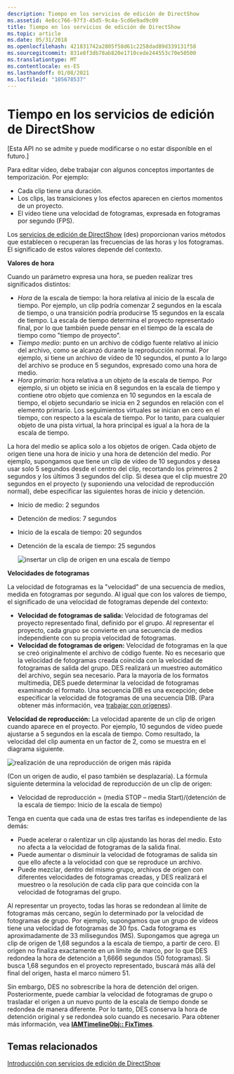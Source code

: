 ```yaml
---
description: Tiempo en los servicios de edición de DirectShow
ms.assetid: 4e8cc766-97f3-45d5-9c4a-5cd6e9ad9c09
title: Tiempo en los servicios de edición de DirectShow
ms.topic: article
ms.date: 05/31/2018
ms.openlocfilehash: 421831742a2805f58d61c2258dad89d339131f58
ms.sourcegitcommit: 831e8f3db78ab820e1710cede244553c70e50500
ms.translationtype: MT
ms.contentlocale: es-ES
ms.lasthandoff: 01/08/2021
ms.locfileid: "105678537"
---
```

# <a name="time-in-directshow-editing-services"></a>Tiempo en los servicios de edición de DirectShow

\[Esta API no se admite y puede modificarse o no estar disponible en el futuro.\]

Para editar vídeo, debe trabajar con algunos conceptos importantes de temporización. Por ejemplo:

-   Cada clip tiene una duración.
-   Los clips, las transiciones y los efectos aparecen en ciertos momentos de un proyecto.
-   El vídeo tiene una velocidad de fotogramas, expresada en fotogramas por segundo (FPS).

Los [servicios de edición de DirectShow](directshow-editing-services.md) (des) proporcionan varios métodos que establecen o recuperan las frecuencias de las horas y los fotogramas. El significado de estos valores depende del contexto.

**Valores de hora**

Cuando un parámetro expresa una hora, se pueden realizar tres significados distintos:

-   *Hora* de la escala de tiempo: la hora relativa al inicio de la escala de tiempo. Por ejemplo, un clip podría comenzar 2 segundos en la escala de tiempo, o una transición podría producirse 15 segundos en la escala de tiempo. La escala de tiempo determina el proyecto representado final, por lo que también puede pensar en el tiempo de la escala de tiempo como "tiempo de proyecto".
-   *Tiempo medio*: punto en un archivo de código fuente relativo al inicio del archivo, como se alcanzó durante la reproducción normal. Por ejemplo, si tiene un archivo de vídeo de 10 segundos, el punto a lo largo del archivo se produce en 5 segundos, expresado como una hora de medio.
-   *Hora primaria*: hora relativa a un objeto de la escala de tiempo. Por ejemplo, si un objeto se inicia en 8 segundos en la escala de tiempo y contiene otro objeto que comienza en 10 segundos en la escala de tiempo, el objeto secundario se inicia en 2 segundos en relación con el elemento primario. Los seguimientos virtuales se inician en cero en el tiempo, con respecto a la escala de tiempo. Por lo tanto, para cualquier objeto de una pista virtual, la hora principal es igual a la hora de la escala de tiempo.

La hora del medio se aplica solo a los objetos de origen. Cada objeto de origen tiene una hora de inicio y una hora de detención del medio. Por ejemplo, supongamos que tiene un clip de vídeo de 10 segundos y desea usar solo 5 segundos desde el centro del clip, recortando los primeros 2 segundos y los últimos 3 segundos del clip. Si desea que el clip muestre 20 segundos en el proyecto (y suponiendo una velocidad de reproducción normal), debe especificar las siguientes horas de inicio y detención.

-   Inicio de medio: 2 segundos
-   Detención de medios: 7 segundos
-   Inicio de la escala de tiempo: 20 segundos
-   Detención de la escala de tiempo: 25 segundos

    ![insertar un clip de origen en una escala de tiempo](images/des-time1.png)

**Velocidades de fotogramas**

La velocidad de fotogramas es la "velocidad" de una secuencia de medios, medida en fotogramas por segundo. Al igual que con los valores de tiempo, el significado de una velocidad de fotogramas depende del contexto:

-   **Velocidad de fotogramas de salida:** Velocidad de fotogramas del proyecto representado final, definido por el grupo. Al representar el proyecto, cada grupo se convierte en una secuencia de medios independiente con su propia velocidad de fotogramas.
-   **Velocidad de fotogramas de origen:** Velocidad de fotogramas en la que se creó originalmente el archivo de código fuente. No es necesario que la velocidad de fotogramas creada coincida con la velocidad de fotogramas de salida del grupo. DES realizará un muestreo automático del archivo, según sea necesario. Para la mayoría de los formatos multimedia, DES puede determinar la velocidad de fotogramas examinando el formato. Una secuencia DIB es una excepción; debe especificar la velocidad de fotogramas de una secuencia DIB. (Para obtener más información, vea [trabajar con orígenes](working-with-sources.md)).

**Velocidad de reproducción:** La velocidad aparente de un clip de origen cuando aparece en el proyecto. Por ejemplo, 10 segundos de vídeo puede ajustarse a 5 segundos en la escala de tiempo. Como resultado, la velocidad del clip aumenta en un factor de 2, como se muestra en el diagrama siguiente.

![realización de una reproducción de origen más rápida](images/des-time2.png)

(Con un origen de audio, el paso también se desplazaría). La fórmula siguiente determina la velocidad de reproducción de un clip de origen:

-   Velocidad de reproducción = (media STOP – media Start)/(detención de la escala de tiempo: Inicio de la escala de tiempo)

Tenga en cuenta que cada una de estas tres tarifas es independiente de las demás:

-   Puede acelerar o ralentizar un clip ajustando las horas del medio. Esto no afecta a la velocidad de fotogramas de la salida final.
-   Puede aumentar o disminuir la velocidad de fotogramas de salida sin que ello afecte a la velocidad con que se reproduce un archivo.
-   Puede mezclar, dentro del mismo grupo, archivos de origen con diferentes velocidades de fotogramas creadas, y DES realizará el muestreo o la resolución de cada clip para que coincida con la velocidad de fotogramas del grupo.

Al representar un proyecto, todas las horas se redondean al límite de fotogramas más cercano, según lo determinado por la velocidad de fotogramas de grupo. Por ejemplo, supongamos que un grupo de vídeos tiene una velocidad de fotogramas de 30 fps. Cada fotograma es aproximadamente de 33 milisegundos (MS). Supongamos que agrega un clip de origen de 1,68 segundos a la escala de tiempo, a partir de cero. El origen no finaliza exactamente en un límite de marco, por lo que DES redondea la hora de detención a 1,6666 segundos (50 fotogramas). Si busca 1,68 segundos en el proyecto representado, buscará más allá del final del origen, hasta el marco número 51.

Sin embargo, DES no sobrescribe la hora de detención del origen. Posteriormente, puede cambiar la velocidad de fotogramas de grupo o trasladar el origen a un nuevo punto de la escala de tiempo donde se redondea de manera diferente. Por lo tanto, DES conserva la hora de detención original y se redondea solo cuando es necesario. Para obtener más información, vea [**IAMTimelineObj:: FixTimes**](iamtimelineobj-fixtimes.md).

## <a name="related-topics"></a>Temas relacionados

<dl> <dt>

[Introducción con servicios de edición de DirectShow](getting-started-with-directshow-editing-services.md)
</dt> </dl>

 

 



